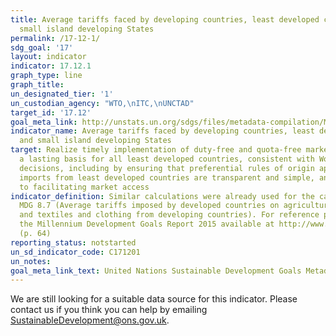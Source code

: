 ```yaml
---
title: Average tariffs faced by developing countries, least developed countries and
  small island developing States
permalink: /17-12-1/
sdg_goal: '17'
layout: indicator
indicator: 17.12.1
graph_type: line
graph_title:
un_designated_tier: '1'
un_custodian_agency: "WTO,\nITC,\nUNCTAD"
target_id: '17.12'
goal_meta_link: http://unstats.un.org/sdgs/files/metadata-compilation/Metadata-Goal-17.pdf
indicator_name: Average tariffs faced by developing countries, least developed countries
  and small island developing States
target: Realize timely implementation of duty-free and quota-free market access on
  a lasting basis for all least developed countries, consistent with World Trade Organization
  decisions, including by ensuring that preferential rules of origin applicable to
  imports from least developed countries are transparent and simple, and contribute
  to facilitating market access
indicator_definition: Similar calculations were already used for the calculation of
  MDG 8.7 (Average tariffs imposed by developed countries on agricultural products
  and textiles and clothing from developing countries). For reference purposes see
  the Millennium Development Goals Report 2015 available at http://www.un.org/millenniumgoals/2015_MDG_Report/pdf/MDG%202015%20rev%20(July%201).pdf
  (p. 64)
reporting_status: notstarted
un_sd_indicator_code: C171201
un_notes:
goal_meta_link_text: United Nations Sustainable Development Goals Metadata (pdf 468kB)
---
```


We are still looking for a suitable data source for this indicator. Please contact us if you think you can help by emailing <a href="mailto:SustainableDevelopment@ons.gov.uk">SustainableDevelopment@ons.gov.uk</a>.


